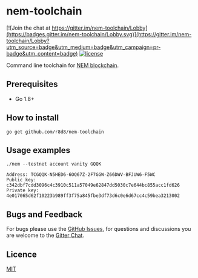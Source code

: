 # nem-toolchain

[![Join the chat at https://gitter.im/nem-toolchain/Lobby](https://badges.gitter.im/nem-toolchain/Lobby.svg)](https://gitter.im/nem-toolchain/Lobby?utm_source=badge&utm_medium=badge&utm_campaign=pr-badge&utm_content=badge)
[![license](https://img.shields.io/github/license/r8d8/nem-toolchain.svg?maxAge=2592000)](https://github.com/r8d8/nem-toolchain/blob/master/LICENSE)

Command line toolchain for [NEM blockchain](https://nem.io/).

## Prerequisites

* Go 1.8+

## How to install

```shell
go get github.com/r8d8/nem-toolchain
```

## Usage examples

```shell
./nem --testnet account vanity GQQK

Address: TCGQQK-N5HED6-6OQ67Z-2F7GGW-Z66DWV-BFJUW6-F5WC
Public key: c342dbf7cdd3096c4c3910c511a57049e62847dd5030c7e644bc855acc1fd626
Private key: 4e017065d62f10223b989ff3f75a845fbe3df73d6c0e6d67cc4c59bea3213002
```

## Bugs and Feedback

For bugs please use the [GitHub Issues](https://github.com/r8d8/nem-toolchain/issues),
for questions and discussions you are welcome to the [Gitter Chat](https://gitter.im/nem-toolchain/Lobby).

## Licence

[MIT](LICENSE)
